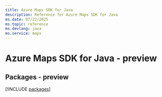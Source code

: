 ```yaml
---
title: Azure Maps SDK for Java
description: Reference for Azure Maps SDK for Java
ms.date: 07/22/2025
ms.topic: reference
ms.devlang: java
ms.service: maps
---
```

# Azure Maps SDK for Java - preview
## Packages - preview
[!INCLUDE [packages](maps-index.md)]